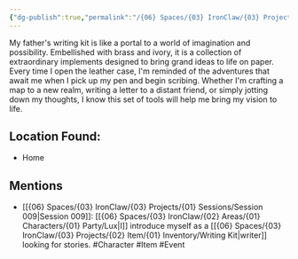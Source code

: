 ```yaml
---
{"dg-publish":true,"permalink":"/{06} Spaces/{03} IronClaw/{03} Projects/{02} Item/{01} Inventory/Writing Kit/","title":"Writing Kit"}
---
```


<!--My dad's writing kit I use for writing maps, letters, etc.-->

My father's writing kit is like a portal to a world of imagination and possibility. Embellished with brass and ivory, it is a collection of extraordinary implements designed to bring grand ideas to life on paper. Every time I open the leather case, I'm reminded of the adventures that await me when I pick up my pen and begin scribing. Whether I'm crafting a map to a new realm, writing a letter to a distant friend, or simply jotting down my thoughts, I know this set of tools will help me bring my vision to life.

## Location Found:

- Home

## Mentions

- [[{06} Spaces/{03} IronClaw/{03} Projects/{01} Sessions/Session 009\|Session 009]]: [[{06} Spaces/{03} IronClaw/{02} Areas/{01} Characters/{01} Party/Lux\|I]] introduce myself as a [[{06} Spaces/{03} IronClaw/{03} Projects/{02} Item/{01} Inventory/Writing Kit\|writer]] looking for stories. #Character #Item #Event

